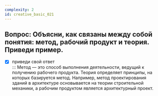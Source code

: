 ```yaml
---
complexity: 2
id: creative_basic_021
---
```

## Вопрос: Объясни, как связаны между собой понятия: метод, рабочий продукт и теория. Приведи пример.

- [x] приведи свой ответ  
  ::: Метод — это способ выполнения деятельности, ведущий к получению рабочего продукта. Теория определяет принципы, на которых базируется метод. Например, метод проектирования зданий в архитектуре основывается на теории строительной механики, а рабочим продуктом является архитектурный проект.